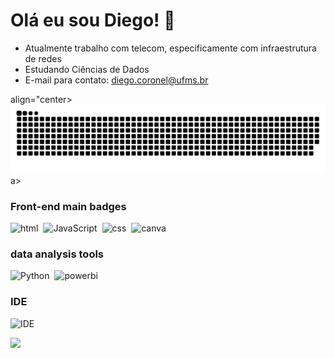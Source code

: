# Olá eu sou Diego! 👋
- Atualmente trabalho com telecom, especificamente com infraestrutura de redes
- Estudando Ciências de Dados
- E-mail para contato: diego.coronel@ufms.br
<div> align="center>
  <img src="https://github.com/1999AZZAR/1999AZZAR/blob/main/resources/img/grid-snake.svg"
    alt="snake" /></div>a>
</div>

### Front-end main badges
![html](https://img.shields.io/badge/HTML5-E34F26?style=for-the-badge&logo=html5&logoColor=white)&nbsp;
![JavaScript](https://img.shields.io/badge/JavaScript-323330?style=for-the-badge&logo=javascript&logoColor=F7DF1E)&nbsp;
![css](https://img.shields.io/badge/CSS3-1572B6?style=for-the-badge&logo=css3&logoColor=white)&nbsp;
![canva](https://img.shields.io/badge/Canva-%2300C4CC.svg?&style=for-the-badge&logo=Canva&logoColor=white)&nbsp;
### data analysis tools
![Python](https://img.shields.io/badge/Python-14354C?style=for-the-badge&logo=python&logoColor=white)&nbsp;
![powerbi](https://img.shields.io/badge/PowerBI-F2C811?style=for-the-badge&logo=Power%20BI&logoColor=white)&nbsp;
### IDE
![IDE](https://img.shields.io/badge/VSCode-0078D4?style=for-the-badge&logo=visual%20studio%20code&logoColor=black)
<div>
  <a rfef="https://www.linkedin.com/in/diego-lopes-coronel">
  <img height="160em" src=https://github-readme-stats.vercel.app/api?username=Lord-Developer&show_icons=true&theme=dark&count_private=true"/>
</div>
